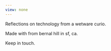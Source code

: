 ```yaml
---
view: none
---
```


Reflections on technology from a wetware curio.


Made with <span class="icon-html5" style="font-size:0.9em"> </span>from bernal hill in sf, ca.


Keep in touch.